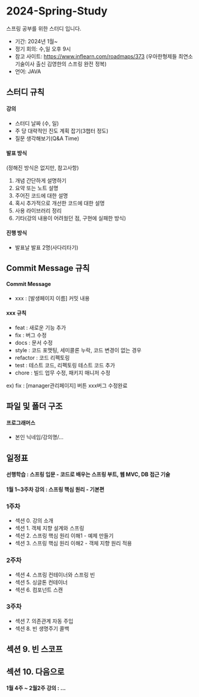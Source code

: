 # 2024-Spring-Study
스프링 공부를 위한 스터디 입니다.

- 기간: 2024년 1월~
- 정기 회의: 수,일 오후 9시
- 참고 사이트: https://www.inflearn.com/roadmaps/373
(우아한형제들 최연소 기술이사 출신 김영한의 스프링 완전 정복)
- 언어: JAVA

## 스터디 규칙 

#### 강의
- 스터디 날짜 (수, 일)
- 주 당 대략적인 진도 계획 잡기(3챕터 정도)
- 질문 생각해보기(Q&A Time)

#### 발표 방식
(정해진 방식은 없지만, 참고사항)

1. 개념 간단하게 설명하기
2. 요약 또는 노트 설명
3. 주어진 코드에 대한 설명
4. 혹시 추가적으로 개선한 코드에 대한 설명
5. 사용 라이브러리 정리
7. 기타(강의 내용이 어려웠던 점, 구현에 실패한 방식)

#### 진행 방식

- 발표날 발표 2명(사다리타기)

## Commit Message 규칙

#### Commit Message

- xxx : [발생페이지 이름] 커밋 내용

#### xxx 규칙
- feat     : 새로운 기능 추가
- fix      : 버그 수정
- docs     : 문서 수정
- style    : 코드 포맷팅, 세미콜론 누락, 코드 변경이 없는 경우
- refactor : 코드 리펙토링
- test     : 테스트 코드, 리펙토링 테스트 코드 추가
- chore    : 빌드 업무 수정, 패키지 매니저 수정

ex) fix : [manager관리페이지] 버튼 xxx버그 수정완료
## 파일 및 폴더 구조

#### 프로그래머스

- 본인 닉네임/강의명/...

## 일정표

#### 선행학습 : 스프링 입문 - 코드로 배우는 스프링 부트, 웹 MVC, DB 접근 기술

#### 1월 1~3주차 강의 : 스프링 핵심 원리 - 기본편
### 1주차
 - 섹션 0. 강의 소개
 - 섹션 1. 객체 지향 설계와 스프링
 - 섹션 2. 스프링 핵심 원리 이해1 - 예제 만들기
 - 섹션 3. 스프링 핵심 원리 이해2 - 객체 지향 원리 적용

### 2주차
 - 섹션 4. 스프링 컨테이너와 스프링 빈
 - 섹션 5. 싱글톤 컨테이너
 - 섹션 6. 컴포넌트 스캔

### 3주차
 - 섹션 7. 의존관계 자동 주입
 - 섹션 8. 빈 생명주기 콜백
## 섹션 9. 빈 스코프
## 섹션 10. 다음으로

#### 1월 4주 ~ 2월2주 강의 : ...
